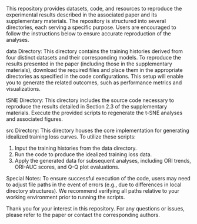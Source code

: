 This repository provides datasets, code, and resources to reproduce the experimental results described in the associated paper and its supplementary materials. The repository is structured into several directories, each serving a specific purpose. Users are encouraged to follow the instructions below to ensure accurate reproduction of the analyses.

data Directory:
This directory contains the training histories derived from four distinct datasets and their corresponding models. To reproduce the results presented in the paper (including those in the supplementary materials), download the required files and place them in the appropriate directories as specified in the code configurations. This setup will enable you to generate the related outcomes, such as performance metrics and visualizations.

tSNE Directory:
This directory includes the source code necessary to reproduce the results detailed in Section 2.3 of the supplementary materials. Execute the provided scripts to regenerate the t-SNE analyses and associated figures.

src Directory:
This directory houses the core implementation for generating idealized training loss curves. To utilize these scripts:

1. Input the training histories from the data directory.
2. Run the code to produce the idealized training loss data.
3. Apply the generated data for subsequent analyses, including ORI trends, ORI-AUC scores, and Q-Q plot evaluations.

Special Notes:
To ensure successful execution of the code, users may need to adjust file paths in the event of errors (e.g., due to differences in local directory structures). We recommend verifying all paths relative to your working environment prior to running the scripts.

Thank you for your interest in this repository. For any questions or issues, please refer to the paper or contact the corresponding authors.
